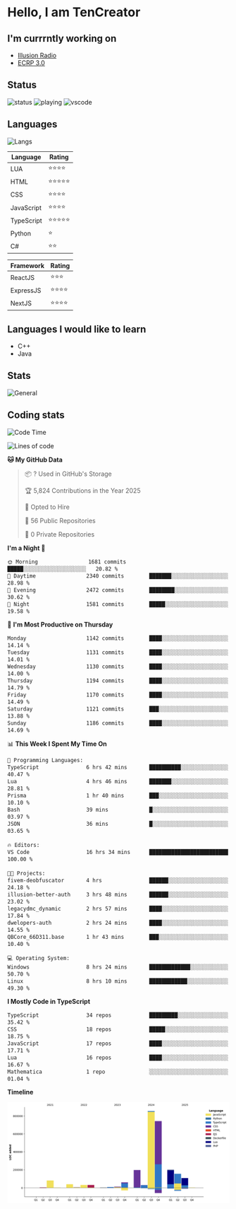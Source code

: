 # Hello, I am TenCreator

## I'm currrntly working on
- [Illusion Radio](https://illusionradio.co.uk/)
- [ECRP 3.0](http://github.com/Emerald-Coast-Roleplay/)

## Status
![status](https://api.statusbadges.me/badge/status/518334475038359555?simple=true&style=for-the-badge)
![playing](https://api.statusbadges.me/badge/playing/518334475038359555?style=for-the-badge)
![vscode](https://api.statusbadges.me/badge/vscode/518334475038359555?style=for-the-badge)

## Languages
![Langs](https://github-readme-stats.vercel.app/api/top-langs/?username=tencreator&layout=compact&theme=radical)


|Language|Rating|
|--------|------|
|LUA|⭐️⭐️⭐️⭐️|
|HTML|⭐️⭐️⭐️⭐️⭐️|
|CSS|⭐️⭐️⭐️⭐️|
|JavaScript|⭐️⭐️⭐️⭐️|
|TypeScript|⭐️⭐️⭐️⭐️⭐️|
|Python|⭐️|
|C#|⭐️⭐️ |

|Framework|Rating|
|--------|------|
|ReactJS|⭐️⭐️⭐|
|ExpressJS|⭐️⭐️⭐️⭐️|
|NextJS|⭐️⭐️⭐⭐️|

## Languages I would like to learn
- C++
- Java

## Stats
![General](https://github-readme-stats.vercel.app/api?username=tencreator&show_icons=true&theme=radical)

## Coding stats

<!--START_SECTION:waka-->
![Code Time](http://img.shields.io/badge/Code%20Time-733%20hrs%2039%20mins-blue)

![Lines of code](https://img.shields.io/badge/From%20Hello%20World%20I%27ve%20Written-2.5%20million%20lines%20of%20code-blue)

**🐱 My GitHub Data** 

> 📦 ? Used in GitHub's Storage 
 > 
> 🏆 5,824 Contributions in the Year 2025
 > 
> 💼 Opted to Hire
 > 
> 📜 56 Public Repositories 
 > 
> 🔑 0 Private Repositories 
 > 
**I'm a Night 🦉** 

```text
🌞 Morning                1681 commits        █████░░░░░░░░░░░░░░░░░░░░   20.82 % 
🌆 Daytime                2340 commits        ███████░░░░░░░░░░░░░░░░░░   28.98 % 
🌃 Evening                2472 commits        ████████░░░░░░░░░░░░░░░░░   30.62 % 
🌙 Night                  1581 commits        █████░░░░░░░░░░░░░░░░░░░░   19.58 % 
```
📅 **I'm Most Productive on Thursday** 

```text
Monday                   1142 commits        ████░░░░░░░░░░░░░░░░░░░░░   14.14 % 
Tuesday                  1131 commits        ████░░░░░░░░░░░░░░░░░░░░░   14.01 % 
Wednesday                1130 commits        ████░░░░░░░░░░░░░░░░░░░░░   14.00 % 
Thursday                 1194 commits        ████░░░░░░░░░░░░░░░░░░░░░   14.79 % 
Friday                   1170 commits        ████░░░░░░░░░░░░░░░░░░░░░   14.49 % 
Saturday                 1121 commits        ███░░░░░░░░░░░░░░░░░░░░░░   13.88 % 
Sunday                   1186 commits        ████░░░░░░░░░░░░░░░░░░░░░   14.69 % 
```


📊 **This Week I Spent My Time On** 

```text
💬 Programming Languages: 
TypeScript               6 hrs 42 mins       ██████████░░░░░░░░░░░░░░░   40.47 % 
Lua                      4 hrs 46 mins       ███████░░░░░░░░░░░░░░░░░░   28.81 % 
Prisma                   1 hr 40 mins        ███░░░░░░░░░░░░░░░░░░░░░░   10.10 % 
Bash                     39 mins             █░░░░░░░░░░░░░░░░░░░░░░░░   03.97 % 
JSON                     36 mins             █░░░░░░░░░░░░░░░░░░░░░░░░   03.65 % 

🔥 Editors: 
VS Code                  16 hrs 34 mins      █████████████████████████   100.00 % 

🐱‍💻 Projects: 
fivem-deobfuscator       4 hrs               ██████░░░░░░░░░░░░░░░░░░░   24.18 % 
illusion-better-auth     3 hrs 48 mins       ██████░░░░░░░░░░░░░░░░░░░   23.02 % 
legacydmc_dynamic        2 hrs 57 mins       ████░░░░░░░░░░░░░░░░░░░░░   17.84 % 
dwelopers-auth           2 hrs 24 mins       ████░░░░░░░░░░░░░░░░░░░░░   14.55 % 
QBCore_66D311.base       1 hr 43 mins        ███░░░░░░░░░░░░░░░░░░░░░░   10.40 % 

💻 Operating System: 
Windows                  8 hrs 24 mins       █████████████░░░░░░░░░░░░   50.70 % 
Linux                    8 hrs 10 mins       ████████████░░░░░░░░░░░░░   49.30 % 
```

**I Mostly Code in TypeScript** 

```text
TypeScript               34 repos            █████████░░░░░░░░░░░░░░░░   35.42 % 
CSS                      18 repos            █████░░░░░░░░░░░░░░░░░░░░   18.75 % 
JavaScript               17 repos            ████░░░░░░░░░░░░░░░░░░░░░   17.71 % 
Lua                      16 repos            ████░░░░░░░░░░░░░░░░░░░░░   16.67 % 
Mathematica              1 repo              ░░░░░░░░░░░░░░░░░░░░░░░░░   01.04 % 
```



**Timeline**

![Lines of Code chart](https://raw.githubusercontent.com/tencreator/tencreator/main/assets/bar_graph.png)


<!--END_SECTION:waka-->
